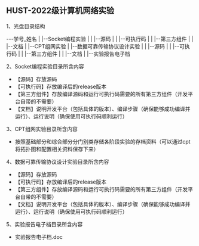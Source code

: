 ## HUST-2022级计算机网络实验

1、光盘目录结构

---学号_姓名
 |      |--Socket编程实验
 |      | |--源码
 |      | |--可执行码
 |      | |--第三方组件
 |      | |--文档
 |      |--CPT组网实验 
 |      |--数据可靠传输协议设计实验
 |      | |--源码
 |      | |--可执行码
 |      | |--第三方组件
 |      | |--文档
 |      |--实验报告电子档

2、Socket编程实验目录所含内容

- 【源码】存放源码
- 【可执行码】存放编译后的release版本
- 【第三方组件】存放编译源码和运行可执行码需要的所有第三方组件（开发平台自带的不需要）
- 【文档】说明开发平台（包括具体的版本）、编译步骤（确保能够成功编译并运行）、运行说明（确保使用可执行码顺利运行）

3、CPT组网实验目录所含内容

- 按照基础部分和综合部分分门别类存储各阶段实验的存档资料（可以通过cpt将拓扑图和配置相关资料保存下来）

4、数据可靠传输协议设计实验目录所含内容

- 【源码】存放源码
- 【可执行码】存放编译后的release版本
- 【第三方组件】存放编译源码和运行可执行码需要的所有第三方组件（开发平台自带的不需要）
- 【文档】说明开发平台（包括具体的版本）、编译步骤（确保能够成功编译并运行）、运行说明（确保使用可执行码顺利运行）

5、实验报告电子档目录所含内容

- 实验报告电子档.doc